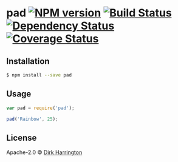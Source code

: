 # pad [![NPM version][npm-image]][npm-url] [![Build Status][travis-image]][travis-url] [![Dependency Status][daviddm-image]][daviddm-url][![Coverage Status](https://coveralls.io/repos/github/dirkharrington/pad/badge.svg?branch=master)](https://coveralls.io/github/dirkharrington/pad?branch=master)
>

## Installation

```sh
$ npm install --save pad
```

## Usage

```js
var pad = require('pad');

pad('Rainbow', 25);
```
## License

Apache-2.0 © [Dirk Harrington]()


[npm-image]: https://badge.fury.io/js/pad.svg
[npm-url]: https://npmjs.org/package/pad
[travis-image]: https://travis-ci.org/dirkharrington/pad.svg?branch=master
[travis-url]: https://travis-ci.org/dirkharrington/pad
[daviddm-image]: https://david-dm.org/dirkharrington/pad.svg?theme=shields.io
[daviddm-url]: https://david-dm.org/dirkharrington/pad
